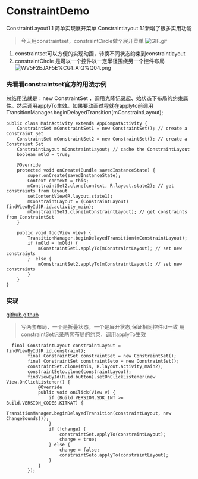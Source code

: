# ConstraintDemo
ConstraintLayout1.1 简单实现展开菜单
Constraintlayout 1.1新增了很多实用功能
> 今天用constraintset，constraintCircle做个展开菜单
![GIF.gif](https://upload-images.jianshu.io/upload_images/6456519-adcd774fbe0781f9.gif?imageMogr2/auto-orient/strip)

1. constraintset可以方便的实现动画，转换不同状态约束到constraintlayout
2. constraintCircle 是可以一个控件以一定半径围绕另一个控件布局
![WV5F2EJAF5E%CG1_A`Q%Q04.png](https://upload-images.jianshu.io/upload_images/6456519-71c51290694c9bd0.png?imageMogr2/auto-orient/strip%7CimageView2/2/w/1240)

### 先看看constraintset官方的用法示例
总结用法就是：new  ConstraintSet ，调用克隆记录起、始状态下布局的约束属性。然后调用applyTo生效。如果要动画过程就在applyto前调用TransitionManager.beginDelayedTransition(mConstraintLayout);
```
public class MainActivity extends AppCompatActivity {
    ConstraintSet mConstraintSet1 = new ConstraintSet(); // create a Constraint Set
    ConstraintSet mConstraintSet2 = new ConstraintSet(); // create a Constraint Set
    ConstraintLayout mConstraintLayout; // cache the ConstraintLayout
    boolean mOld = true;

    @Override
    protected void onCreate(Bundle savedInstanceState) {
        super.onCreate(savedInstanceState);
        Context context = this;
        mConstraintSet2.clone(context, R.layout.state2); // get constraints from layout
        setContentView(R.layout.state1);
        mConstraintLayout = (ConstraintLayout) findViewById(R.id.activity_main);
        mConstraintSet1.clone(mConstraintLayout); // get constraints from ConstraintSet
    }

    public void foo(View view) {
        TransitionManager.beginDelayedTransition(mConstraintLayout);
        if (mOld = !mOld) {
            mConstraintSet1.applyTo(mConstraintLayout); // set new constraints
        }  else {
            mConstraintSet2.applyTo(mConstraintLayout); // set new constraints
        }
    }
}
```

### 实现
[github github](https://github.com/While1true/ConstraintDemo)
> 写两套布局，一个是折叠状态，一个是展开状态,保证相同控件id一致
>用constraintSet记录两套布局的约束，调用applyTo生效
```
  final ConstraintLayout constraintLayout = findViewById(R.id.constraint);
        final ConstraintSet constraintSet = new ConstraintSet();
        final ConstraintSet constraintSeto = new ConstraintSet();
        constraintSet.clone(this, R.layout.activity_main2);
        constraintSeto.clone(constraintLayout);
        findViewById(R.id.button).setOnClickListener(new View.OnClickListener() {
            @Override
            public void onClick(View v) {
                if (Build.VERSION.SDK_INT >= Build.VERSION_CODES.KITKAT) {
                    TransitionManager.beginDelayedTransition(constraintLayout, new ChangeBounds());
                }
                if (!change) {
                    constraintSet.applyTo(constraintLayout);
                    change = true;
                } else {
                    change = false;
                    constraintSeto.applyTo(constraintLayout);
                }
            }
        });
```
